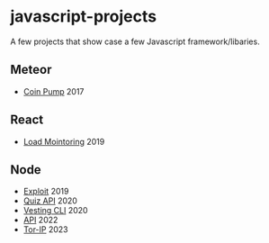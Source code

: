 # javascript-projects

A few projects that show case a few Javascript framework/libaries.

## Meteor

- [Coin Pump](https://github.com/aakhtar3/javascript-projects/tree/master/meteor/coin-pump) 2017

## React

- [Load Mointoring](https://github.com/aakhtar3/javascript-projects/tree/master/react/load-monitoring) 2019


## Node

- [Exploit](https://github.com/aakhtar3/javascript-projects/tree/master/node/exploit) 2019
- [Quiz API](https://github.com/aakhtar3/javascript-projects/tree/master/node/quiz-api) 2020
- [Vesting CLI](https://github.com/aakhtar3/javascript-projects/tree/master/node/vesting) 2020
- [API](https://github.com/aakhtar3/javascript-projects/tree/master/node/api) 2022
- [Tor-IP](https://github.com/aakhtar3/javascript-projects/tree/master/node/Tor-IP) 2023
